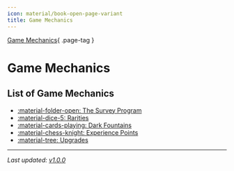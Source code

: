 ```yaml
---
icon: material/book-open-page-variant
title: Game Mechanics
---
```


[Game Mechanics](index.md){ .page-tag }

# Game Mechanics

## List of Game Mechanics

- [:material-folder-open: The Survey Program](introduction.md)
- [:material-dice-5: Rarities](rarities.md)
- [:material-cards-playing: Dark Fountains](fountains.md)
- [:material-chess-knight: Experience Points](exp.md)
- [:material-tree: Upgrades](growth.md)

---

_Last updated: [v1.0.0](../updates/v1-0-0.md)_
